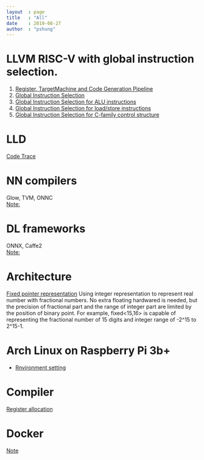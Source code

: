 ```yaml
---
layout  : page
title   : "All"
date    : 2019-08-27
author  : "pshung"
---
```



# LLVM RISC-V with global instruction selection.
 1. [Register, TargetMachine and Code Generation Pipeline](https://pshung.github.io/2018/08/24/LLVM-RISCV-1/)
 2. [Global Instruction Selection](https://pshung.github.io/2018/08/27/LLVM-RISCV-2/)
 3. [Global Instruction Selection for ALU instructions](https://pshung.github.io/2018/08/31/LLVM-RISCV-3/)
 4. [Global Instruction Selection for load/store instructions](https://pshung.github.io/2018/09/20/LLVM-RISCV-4/)
 5. [Global Instruction Selection for C-family control structure](https://pshung.github.io/2018/09/21/LLVM-RISCV-5/)

# LLD
  [Code Trace](https://pshung.github.io/2018/08/29/LLD/)

# NN compilers
Glow, TVM, ONNC  
[Note:](https://pshung.github.io/2018/09/21/NN-compilers/)
# DL frameworks
ONNX, Caffe2  
[Note:](https://pshung.github.io/2018/09/21/NN-framework/)

# Architecture
 [Fixed pointer representation](http://www-inst.eecs.berkeley.edu/~cs61c/sp06/handout/fixedpt.html)
 Using integer representation to represent real number with fractional numbers. No extra floating hardwared is needed, but the precision of fractional part and the range of integer part are limited by the position of binary point. For example, fixed<15,16> is capable of representing the fractional number of 15 digits and integer range of -2^15 to 2^15-1.    
 


# Arch Linux on Raspberry Pi 3b+
  * [Rnvironment setting](https://pshung.github.io/2019/09/17/Arch-Env-Setting/)

# Compiler
[Register allocation](https://pshung.github.io/2018/10/26/Register-allocation/)

# Docker
 [Note](https://pshung.github.io/2018/09/20/Docker/)